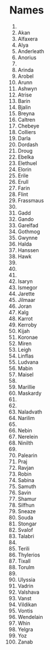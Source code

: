 # Names

1.   
2. Akan  
3. Alfaxera  
4. Alya  
5. Anderleath  
6. Anorius  
7.    
8. Arinda  
9. Arobel  
10. Arunn  
11. Ashwyn  
12. Atrise  
13. Barin  
14. Bjalin  
15. Breyna  
16. Caltren  
17. Chebeye  
18. Colliers  
19. Darla  
20. Dordash  
21. Droug  
22. Ebelka  
23. Elethuel  
24. Elorin  
25. Erile  
26. Erull  
27. Farin  
28. Flint  
29. Frassmaus  
30.  
31. Gadd  
32. Gando  
33. Garelfad  
34. Gothmog  
35. Gwynne  
36. Halda  
37. Hanssen  
38. Hawk  
39.  
40.  
41.   
42. Isaryn  
43. Ismegor  
44. Jarette  
45. Jilmaar  
46. Joran  
47. Kalg  
48. Karrot  
49. Kerroby  
50. Kijah  
51. Koronae  
52. Miren  
53. Leigh  
54. Linflas  
55. Ludvana  
56. Mabin  
57. Maisel  
58.   
59. Marillie  
60. Maskardy  
61.   
62.  
63. Naladvath  
64. Narilim  
65.  
66. Nebin  
67. Nerelein  
68. Ninilth  
69.   
70. Palearin  
71. Praj  
72. Ravjan  
73. Robin  
74. Sabina  
75. Samuth  
76. Savin  
77. Shamur  
78. Silfhun  
79. Sneaze  
80. Souda  
81. Stongar  
82. Svalof  
83. Talabri  
84.  
85. Terili  
86. Thylerios  
87. Tixall  
88. Torulm  
89.  
90. Ulyssia  
91. Vadrin  
92. Valshava  
93. Vanst  
94. Vildikan  
95. Vontis  
96. Wendelain  
97. Whin  
98. Yelgra  
99. Yoz  
100. Zanab  


